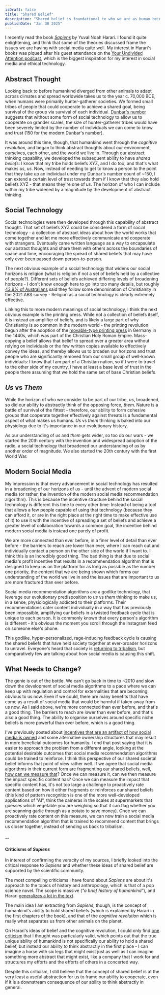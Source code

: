 ```yaml
---
isDraft: false
title: "Shared Belief"
description: "Shared belief is foundational to who we are as human beings, and social media is fracturing it"
publishDate: "Jan 30 2025"
---
```

I recently read the book [_Sapiens_](https://en.wikipedia.org/wiki/Sapiens:_A_Brief_History_of_Humankind) by Yuval Noah Harari. I found it quite enlightening, and think that some of the theories discussed frame the issues we are having with social media quite well. My interest in Harari's books was piqued after his guest attendance on the [Your Undivided Attention podcast](https://www.humanetech.com/podcast/28-two-million-years-in-two-hours-a-conversation-with-yuval-noah-harari), which is the biggest inspiration for my interest in social media and ethical technology.

## Abstract Thought
Looking back to before humankind diverged from other animals to adapt across climates and spread worldwide takes us to the year c. 70,000 BCE, when humans were primarily hunter-gatherer societies. We formed small tribes of people that could cooperate to achieve a shared goal, being survival of the group via survival of each individual. [Dunbar's number](https://en.wikipedia.org/wiki/Dunbar%27s_number) suggests that without some form of social technology to allow us to cooperate on grander scales, the size of hunter-gatherer tribes would have been severely limited by the number of individuals we can come to know and trust (150 for the modern Dunbar's number).

It was around this time, though, that humankind went through the _cognitive revolution_, and began to think abstract thoughts about our environment, ourselves, each other, and the world we live in. Through our abstract thinking capability, we developed the subsequent ability to have _shared beliefs_: I know that my tribe holds beliefs XYZ, and I do too, and that's what makes _us_, _us_. Now, instead of needing to get to know a person to the point that they take up an individual under my Dunbar's number count of ~150, I can extend a certain level of trust towards them if I know that they also hold beliefs XYZ - that means they're one of _us_. The horizon of who I can include within my tribe widened by a magnitude by the development of abstract thinking.

## Social Technology
Social technologies were then developed through this capability of abstract thought. That set of beliefs XYZ could be considered a form of social technology - a collection of abstract ideas about how the world works that come together and let me more effectively communicate and cooperate with strangers. Eventually came written language as a way to encapsulate our abstract thoughts and share them with others across the boundaries of space and time, encouraging the spread of shared beliefs that may have only ever been passed down person-to-person.

The next obvious example of a social technology that widens our social horizons is religion (what is religion if not a set of beliefs held by a collective of people?). Different sets of beliefs achieved differing levels of broadening horizons - I don't know enough here to go into too many details, but roughly [43.9% of Australians](https://www.abs.gov.au/articles/religious-affiliation-australia) said they follow some denomination of Christianity in the 2021 ABS survey - Religion as a social technology is clearly extremely effective.

Linking this to more modern meanings of social technology, I think the next obvious example is the printing press. While not a collection of beliefs itself, it is instead an amplifier of beliefs, and is likely a large part of why Christianity is so common in the modern world - the printing revolution begun after the adoption of the [movable-type printing press](https://en.wikipedia.org/wiki/Movable_type) in Germany in the 1440s, which was part of the Christian Holy Roman Empire. Mass-copying a belief allows that belief to spread over a greater area without relying on individuals or the few written copies available to effectively convey the ideas, and thereby allows us to broaden our horizons and trust people who are significantly removed from our small group of well-known individuals: I know that I am part of a Christian nation, so if I were to travel to the other side of my country, I have at least a base level of trust in the people there assuming that we hold the same set of base Christian beliefs.

## _Us_ vs _Them_
While the horizon of who we consider to be part of our tribe, _us_, broadened, so did our ability to abstractly think of the opposing force, _them_. Nature is a battle of survival of the fittest - therefore, our ability to form cohesive groups that cooperate together effectively against threats is a fundamental aspect of what makes us humans. _Us_ vs _them_ thinking is baked into our physiology due to it's importance in our evolutionary history.

As our understanding of _us_ and _them_ gets wider, so too do our wars - we started the 20th century with the invention and widespread adoption of the radio, a social technology that broadened our understanding of _us_ by another order of magnitude. We also started the 20th century with the first World War.

## Modern Social Media
My impression is that every advancement in social technology has resulted in a broadening of our horizons of _us_ - until the advent of modern social media (or rather, the invention of the modern social media recommendation algorithm). This is because the incentive structure behind the social technology is different this time to every other time: Instead of being a tool that allows a few people capable of using that technology (because they can afford it, or are in the right place at the right time to make effective use of it) to use it with the incentive of spreading a set of beliefs and achieve a greater level of collaboration towards a common goal, the incentive behind modern social media is instead one purely of profit.

We are more connected than ever before, in a finer level of detail than ever before - the barriers to reach are lower than ever, where I can reach out and individually contact a person on the other side of the world if I want to. I think this is an incredibly good thing. The bad thing is that due to social media's profit incentive that results in a recommendation algorithm that is designed to keep us on the platform for as long as possible as the number one priority, the content that we are being shown which forms our understanding of the world we live in and the issues that are important to us are more fractured than ever before.

Social media recommendation algorithms are a godlike technology, that leverage our evolutionary predisposition to _us_ vs _them_ thinking to make us, in a sense, physiologically addicted to their platforms. Their recommendations cater content individually in a way that has previously been impossible, amplifying our beliefs in a twisted feedback cycle that is unique to each person. It is commonly known that every person's algorithm is different - it's obvious the moment you scroll through the Instagram feed on someone else's phone.

This godlike, hyper-personalized, rage-inducing feedback cycle is causing the shared beliefs that have held society together at ever-broader horizons to unravel. Everyone's heard that society is [returning to tribalism](https://www.theguardian.com/world/2023/oct/29/us-support-divided-israel-palestine-gaza-war), but comparatively few are talking about how social media is causing this shift.

## What Needs to Change?
The genie is out of the bottle. We can't go back in time to ~2010 and slow down the development of social media algorithms to a pace where we can keep up with regulation and control for externalities that are becoming obvious to us now. Even if we could, there are many benefits that have come as a result of social media that would be harmful if taken away from us now. As I said above, we're more connected than ever before, and that's a good thing. The barriers to reach are lower than ever before, and that's also a good thing. The ability to organise ourselves around specific niche beliefs is more powerful than ever before, which is a good thing.

I've previously posted about [incentives that are an artifact of how social media is owned](/posts/social-media-and-incentives) and some alternative ownership structures that may result in more beneficial outcomes for humanity. I end that post saying that it is easier to approach the problem from a different angle, looking at the potential desirable outcomes that social media recommendation algorithms could be trained to reinforce. I think this perspective of our shared societal belief informs that point of view rather well. If we agree that social media algorithms in their current form are fragmenting our shared beliefs, well, [how can we measure that](https://perceptiongap.us/)? Once we can measure it, can we then measure the impact specific content has? Once we can measure the impact that specific content has, it's not too large a challenge to proactively rate content based on how it either fragments or reinforces our shared beliefs (this kind of pattern recognition is one of the more well-developed applications of "AI", think the cameras in the scales at supermarkets that guesses which vegetable you are weighing so that it can flag whether you are scanning garlic through as a potato to save money). Once we can proactively rate content on this measure, we can now train a social media recommendation algorithm that is trained to recommend content that brings us closer together, instead of sending us back to tribalism.

#### --

#### Criticisms of _Sapiens_
In interest of confirming the veracity of my sources, I briefly looked into the critical response to _Sapiens_ and whether these ideas of shared belief are supported by the scientific community.

The most compelling criticisms I have found about _Sapiens_ are about it's approach to the topics of history and anthropology, which is that of a pop science novel. The scope is massive (_"a brief history of humankind"_), and Harari [generalizes a lot in the text](https://www.newenglishreview.org/articles/a-response-to-yuval-hararis-sapiens-a-brief-history-of-humankind/).

The main idea I am extracting from _Sapiens_, though, is the concept of humankind's ability to hold shared beliefs (which is explained by Harari in the first chapters of the book), and that of the _cognitive revolution_ which is really what separates us from other animals on the planet.

On Harari's ideas of belief and the cognitive revolution, I could only find [one criticism](https://www.reddit.com/r/AskAnthropology/comments/i7v3ab/what_is_the_professionalexpert_consensus_on/g16rs8n/) that I thought was particularly valid, which points out that the true unique ability of humankind is not specifically our ability to hold a shared belief, but instead our ability to think abstractly in the first place - I can imagine a horse with six legs that might exist just as well as I can imagine something more abstract that might exist, like a company that I work for and structures my efforts and the efforts of others in a concerted way.

Despite this criticism, I still believe that the concept of shared belief is at the very least a useful abstraction for us to frame our ability to cooperate, even if it is a downstream consequence of our ability to think abstractly in general.
